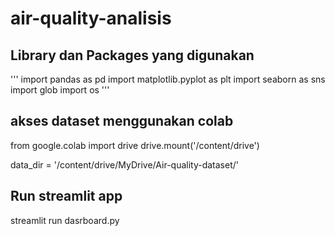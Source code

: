 # air-quality-analisis

## Library dan Packages yang digunakan
'''
import pandas as pd
import matplotlib.pyplot as plt
import seaborn as sns
import glob
import os
'''

## akses dataset menggunakan colab
from google.colab import drive
drive.mount('/content/drive')  

data_dir = '/content/drive/MyDrive/Air-quality-dataset/' 


## Run streamlit app
streamlit run dasrboard.py
